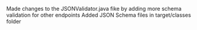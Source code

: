 Made changes to the JSONValidator.java fike by adding more schema validation for other endpoints
Added JSON Schema files in target/classes folder
